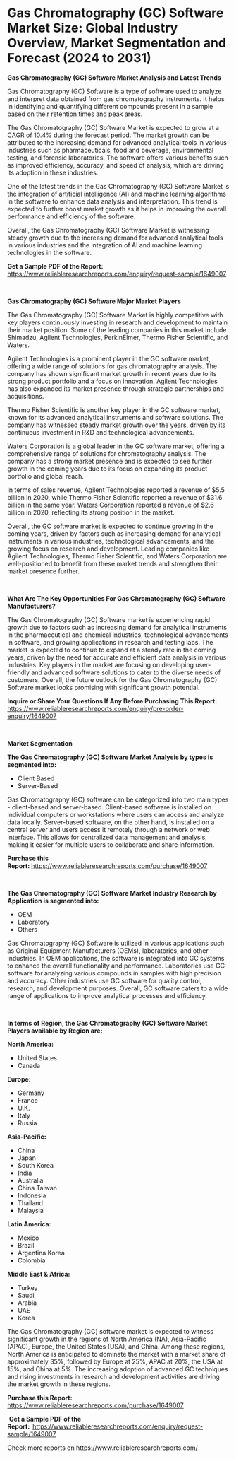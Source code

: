 <p><h1>Gas Chromatography (GC) Software Market Size: Global Industry Overview, Market Segmentation and Forecast (2024 to 2031)</h1></p><p><strong>Gas Chromatography (GC) Software Market Analysis and Latest Trends</strong></p>
<p><p>Gas Chromatography (GC) Software is a type of software used to analyze and interpret data obtained from gas chromatography instruments. It helps in identifying and quantifying different compounds present in a sample based on their retention times and peak areas.</p><p>The Gas Chromatography (GC) Software Market is expected to grow at a CAGR of 10.4% during the forecast period. The market growth can be attributed to the increasing demand for advanced analytical tools in various industries such as pharmaceuticals, food and beverage, environmental testing, and forensic laboratories. The software offers various benefits such as improved efficiency, accuracy, and speed of analysis, which are driving its adoption in these industries.</p><p>One of the latest trends in the Gas Chromatography (GC) Software Market is the integration of artificial intelligence (AI) and machine learning algorithms in the software to enhance data analysis and interpretation. This trend is expected to further boost market growth as it helps in improving the overall performance and efficiency of the software.</p><p>Overall, the Gas Chromatography (GC) Software Market is witnessing steady growth due to the increasing demand for advanced analytical tools in various industries and the integration of AI and machine learning technologies in the software.</p></p>
<p><strong>Get a Sample PDF of the Report:&nbsp;</strong> <a href="https://www.reliableresearchreports.com/enquiry/request-sample/1649007">https://www.reliableresearchreports.com/enquiry/request-sample/1649007</a></p>
<p>&nbsp;</p>
<p><strong>Gas Chromatography (GC) Software Major Market Players</strong></p>
<p><p>The Gas Chromatography (GC) Software Market is highly competitive with key players continuously investing in research and development to maintain their market position. Some of the leading companies in this market include Shimadzu, Agilent Technologies, PerkinElmer, Thermo Fisher Scientific, and Waters.</p><p>Agilent Technologies is a prominent player in the GC software market, offering a wide range of solutions for gas chromatography analysis. The company has shown significant market growth in recent years due to its strong product portfolio and a focus on innovation. Agilent Technologies has also expanded its market presence through strategic partnerships and acquisitions.</p><p>Thermo Fisher Scientific is another key player in the GC software market, known for its advanced analytical instruments and software solutions. The company has witnessed steady market growth over the years, driven by its continuous investment in R&D and technological advancements.</p><p>Waters Corporation is a global leader in the GC software market, offering a comprehensive range of solutions for chromatography analysis. The company has a strong market presence and is expected to see further growth in the coming years due to its focus on expanding its product portfolio and global reach.</p><p>In terms of sales revenue, Agilent Technologies reported a revenue of $5.5 billion in 2020, while Thermo Fisher Scientific reported a revenue of $31.6 billion in the same year. Waters Corporation reported a revenue of $2.6 billion in 2020, reflecting its strong position in the market.</p><p>Overall, the GC software market is expected to continue growing in the coming years, driven by factors such as increasing demand for analytical instruments in various industries, technological advancements, and the growing focus on research and development. Leading companies like Agilent Technologies, Thermo Fisher Scientific, and Waters Corporation are well-positioned to benefit from these market trends and strengthen their market presence further.</p></p>
<p>&nbsp;</p>
<p><strong>What Are The Key Opportunities For Gas Chromatography (GC) Software Manufacturers?</strong></p>
<p><p>The Gas Chromatography (GC) Software market is experiencing rapid growth due to factors such as increasing demand for analytical instruments in the pharmaceutical and chemical industries, technological advancements in software, and growing applications in research and testing labs. The market is expected to continue to expand at a steady rate in the coming years, driven by the need for accurate and efficient data analysis in various industries. Key players in the market are focusing on developing user-friendly and advanced software solutions to cater to the diverse needs of customers. Overall, the future outlook for the Gas Chromatography (GC) Software market looks promising with significant growth potential.</p></p>
<p><strong>Inquire or Share Your Questions If Any Before Purchasing This Report:</strong> <a href="https://www.reliableresearchreports.com/enquiry/pre-order-enquiry/1649007">https://www.reliableresearchreports.com/enquiry/pre-order-enquiry/1649007</a></p>
<p>&nbsp;</p>
<p><strong>Market Segmentation</strong></p>
<p><strong>The Gas Chromatography (GC) Software Market Analysis by types is segmented into:</strong></p>
<p><ul><li>Client Based</li><li>Server-Based</li></ul></p>
<p><p>Gas Chromatography (GC) software can be categorized into two main types - client-based and server-based. Client-based software is installed on individual computers or workstations where users can access and analyze data locally. Server-based software, on the other hand, is installed on a central server and users access it remotely through a network or web interface. This allows for centralized data management and analysis, making it easier for multiple users to collaborate and share information.</p></p>
<p><strong>Purchase this Report:&nbsp;</strong><a href="https://www.reliableresearchreports.com/purchase/1649007">https://www.reliableresearchreports.com/purchase/1649007</a></p>
<p>&nbsp;</p>
<p><strong>The Gas Chromatography (GC) Software Market Industry Research by Application is segmented into:</strong></p>
<p><ul><li>OEM</li><li>Laboratory</li><li>Others</li></ul></p>
<p><p>Gas Chromatography (GC) Software is utilized in various applications such as Original Equipment Manufacturers (OEMs), laboratories, and other industries. In OEM applications, the software is integrated into GC systems to enhance the overall functionality and performance. Laboratories use GC software for analyzing various compounds in samples with high precision and accuracy. Other industries use GC software for quality control, research, and development purposes. Overall, GC software caters to a wide range of applications to improve analytical processes and efficiency.</p></p>
<p>&nbsp;</p>
<p><strong>In terms of Region, the Gas Chromatography (GC) Software Market Players available by Region are:</strong></p>
<p>
    <p> <strong> North America: </strong>
        <ul>
            <li>United States</li>
            <li>Canada</li>
        </ul>
        </p> 
    <p> <strong> Europe: </strong>
        <ul>
            <li>Germany</li>
            <li>France</li>
            <li>U.K.</li>
            <li>Italy</li>
            <li>Russia</li>
        </ul>
        </p> 
    <p> <strong> Asia-Pacific: </strong>
        <ul>
            <li>China</li>
            <li>Japan</li>
            <li>South Korea</li>
            <li>India</li>
            <li>Australia</li>
            <li>China Taiwan</li>
            <li>Indonesia</li>
            <li>Thailand</li>
            <li>Malaysia</li>
        </ul>
        </p> 
    <p> <strong> Latin America: </strong>
        <ul>
            <li>Mexico</li>
            <li>Brazil</li>
            <li>Argentina Korea</li>
            <li>Colombia</li>
        </ul>
        </p> 
    <p> <strong> Middle East & Africa: </strong>
        <ul>
            <li>Turkey</li>
            <li>Saudi</li>
            <li>Arabia</li>
            <li>UAE</li>
            <li>Korea</li>
        </ul>
    </p>
    </p>
<p><p>The Gas Chromatography (GC) software market is expected to witness significant growth in the regions of North America (NA), Asia-Pacific (APAC), Europe, the United States (USA), and China. Among these regions, North America is anticipated to dominate the market with a market share of approximately 35%, followed by Europe at 25%, APAC at 20%, the USA at 15%, and China at 5%. The increasing adoption of advanced GC techniques and rising investments in research and development activities are driving the market growth in these regions.</p></p>
<p><strong>Purchase this Report: </strong><a href="https://www.reliableresearchreports.com/purchase/1649007">https://www.reliableresearchreports.com/purchase/1649007</a></p>
<p>&nbsp;<strong>Get a Sample PDF of the Report:&nbsp;&nbsp;</strong><a href="https://www.reliableresearchreports.com/enquiry/request-sample/1649007">https://www.reliableresearchreports.com/enquiry/request-sample/1649007</a></p>
<p><strong></strong></p>
<p>Check more reports on https://www.reliableresearchreports.com/</p>